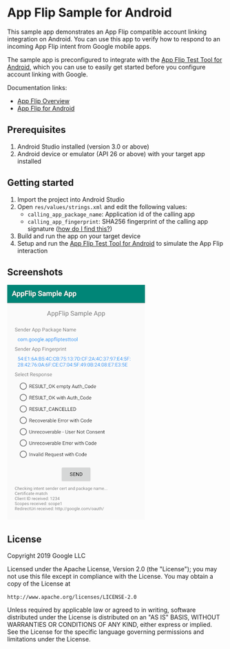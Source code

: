 # App Flip Sample for Android

This sample app demonstrates an App Flip compatible account linking integration
on Android. You can use this app to verify how to respond to an incoming App Flip
intent from Google mobile apps.

The sample app is preconfigured to integrate with the
[App Flip Test Tool for Android](https://github.com/googlesamples/identity-appflip-tester-android),
which you can use to easily get started before you configure account linking
with Google.

Documentation links:

- [App Flip Overview](https://developers.google.com/identity/account-linking/app-flip-overview)
- [App Flip for Android](https://developers.google.com/identity/account-linking/app-flip-android)

## Prerequisites

1. Android Studio installed (version 3.0 or above)
1. Android device or emulator (API 26 or above) with your target app installed

## Getting started

1. Import the project into Android Studio
1. Open `res/values/strings.xml` and edit the following values:
   - `calling_app_package_name`: Application id of the calling app
   - `calling_app_fingerprint`: SHA256 fingerprint of the calling app signature ([how do I find this?](https://developers.google.com/android/guides/client-auth))
1. Build and run the app on your target device
1. Setup and run the [App Flip Test Tool for Android](https://github.com/googlesamples/identity-appflip-tester-android) to simulate the App Flip interaction

## Screenshots

![](images/screenshot.png)

## License

Copyright 2019 Google LLC

Licensed under the Apache License, Version 2.0 (the "License");
you may not use this file except in compliance with the License.
You may obtain a copy of the License at

    http://www.apache.org/licenses/LICENSE-2.0

Unless required by applicable law or agreed to in writing, software
distributed under the License is distributed on an "AS IS" BASIS,
WITHOUT WARRANTIES OR CONDITIONS OF ANY KIND, either express or implied.
See the License for the specific language governing permissions and
limitations under the License.
